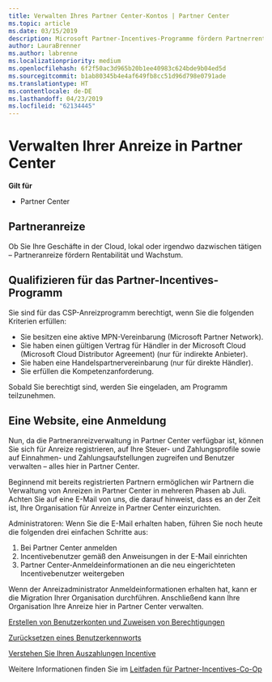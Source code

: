 ```yaml
---
title: Verwalten Ihres Partner Center-Kontos | Partner Center
ms.topic: article
ms.date: 03/15/2019
description: Microsoft Partner-Incentives-Programme fördern Partnerrentabilität und -wachstum.
author: LauraBrenner
ms.author: labrenne
ms.localizationpriority: medium
ms.openlocfilehash: 6f2f50ac3d965b20b1ee40983c624bde9b04ed5d
ms.sourcegitcommit: b1ab80345b4e4af649fb8cc51d96d798e0791ade
ms.translationtype: HT
ms.contentlocale: de-DE
ms.lasthandoff: 04/23/2019
ms.locfileid: "62134445"
---
```

# <a name="manage-your-incentives-in-partner-center"></a>Verwalten Ihrer Anreize in Partner Center 

**Gilt für**

-  Partner Center

## <a name="partner-incentives"></a>Partneranreize 

Ob Sie Ihre Geschäfte in der Cloud, lokal oder irgendwo dazwischen tätigen – Partneranreize fördern Rentabilität und Wachstum.

## <a name="qualify-for-the-partner-incentives-program"></a>Qualifizieren für das Partner-Incentives-Programm

Sie sind für das CSP-Anreizprogramm berechtigt, wenn Sie die folgenden Kriterien erfüllen:

-   Sie besitzen eine aktive MPN-Vereinbarung (Microsoft Partner Network). 
-   Sie haben einen gültigen Vertrag für Händler in der Microsoft Cloud (Microsoft Cloud Distributor Agreement) (nur für indirekte Anbieter).
-   Sie haben eine Handelspartnervereinbarung (nur für direkte Händler).
-   Sie erfüllen die Kompetenzanforderung.

Sobald Sie berechtigt sind, werden Sie eingeladen, am Programm teilzunehmen.

## <a name="one-site-one-sign-in"></a>Eine Website, eine Anmeldung

Nun, da die Partneranreizverwaltung in Partner Center verfügbar ist, können Sie sich für Anreize registrieren, auf Ihre Steuer- und Zahlungsprofile sowie auf Einnahmen- und Zahlungsaufstellungen zugreifen und Benutzer verwalten – alles hier in Partner Center. 

Beginnend mit bereits registrierten Partnern ermöglichen wir Partnern die Verwaltung von Anreizen in Partner Center in mehreren Phasen ab Juli. Achten Sie auf eine E-Mail von uns, die darauf hinweist, dass es an der Zeit ist, Ihre Organisation für Anreize in Partner Center einzurichten. 

Administratoren: Wenn Sie die E-Mail erhalten haben, führen Sie noch heute die folgenden drei einfachen Schritte aus:

1.  Bei Partner Center anmelden 
2.  Incentivebenutzer gemäß den Anweisungen in der E-Mail einrichten 
3.  Partner Center-Anmeldeinformationen an die neu eingerichteten Incentivebenutzer weitergeben

Wenn der Anreizadministrator Anmeldeinformationen erhalten hat, kann er die Migration Ihrer Organisation durchführen. Anschließend kann Ihre Organisation Ihre Anreize hier in Partner Center verwalten.


[Erstellen von Benutzerkonten und Zuweisen von Berechtigungen](create-user-accounts-and-set-permissions.md)

[Zurücksetzen eines Benutzerkennworts](reset-a-user-password.md)

[Verstehen Sie Ihren Auszahlungen Incentive](understand-incentive-payouts.md)

Weitere Informationen finden Sie im [Leitfaden für Partner-Incentives-Co-Op](https://assets.microsoft.com/coop-guidebook.pdf)
